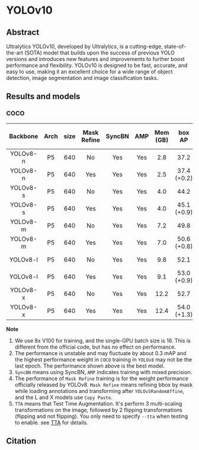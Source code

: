 # YOLOv10

<!-- [ALGORITHM] -->

## Abstract

Ultralytics YOLOv10, developed by Ultralytics, is a cutting-edge, state-of-the-art (SOTA) model that builds upon the success of previous YOLO versions and introduces new features and improvements to further boost performance and flexibility. YOLOv10 is designed to be fast, accurate, and easy to use, making it an excellent choice for a wide range of object detection, image segmentation and image classification tasks.

## Results and models

### COCO

| Backbone | Arch | size | Mask Refine | SyncBN | AMP | Mem (GB) |   box AP    | TTA box AP |                             Config                              |                                                                                                                                                                                   Download                                                                                                                                                                                   |
| :------: | :--: | :--: | :---------: | :----: | :-: | :------: | :---------: | :--------: | :-------------------------------------------------------------: | :--------------------------------------------------------------------------------------------------------------------------------------------------------------------------------------------------------------------------------------------------------------------------------------------------------------------------------------------------------------------------: |
| YOLOv8-n |  P5  | 640  |     No      |  Yes   | Yes |   2.8    |    37.2     |            |       [config](./yolov8_n_syncbn_fast_8xb16-500e_coco.py)       |                         [model](https://download.openmmlab.com/mmyolo/v0/yolov8/yolov8_n_syncbn_fast_8xb16-500e_coco/yolov8_n_syncbn_fast_8xb16-500e_coco_20230114_131804-88c11cdb.pth) \| [log](https://download.openmmlab.com/mmyolo/v0/yolov8/yolov8_n_syncbn_fast_8xb16-500e_coco/yolov8_n_syncbn_fast_8xb16-500e_coco_20230114_131804.log.json)                         |
| YOLOv8-n |  P5  | 640  |     Yes     |  Yes   | Yes |   2.5    | 37.4 (+0.2) |    39.9    | [config](./yolov8_n_mask-refine_syncbn_fast_8xb16-500e_coco.py) | [model](https://download.openmmlab.com/mmyolo/v0/yolov8/yolov8_n_mask-refine_syncbn_fast_8xb16-500e_coco/yolov8_n_mask-refine_syncbn_fast_8xb16-500e_coco_20230216_101206-b975b1cd.pth) \| [log](https://download.openmmlab.com/mmyolo/v0/yolov8/yolov8_n_mask-refine_syncbn_fast_8xb16-500e_coco/yolov8_n_mask-refine_syncbn_fast_8xb16-500e_coco_20230216_101206.log.json) |
| YOLOv8-s |  P5  | 640  |     No      |  Yes   | Yes |   4.0    |    44.2     |            |       [config](./yolov8_s_syncbn_fast_8xb16-500e_coco.py)       |                         [model](https://download.openmmlab.com/mmyolo/v0/yolov8/yolov8_s_syncbn_fast_8xb16-500e_coco/yolov8_s_syncbn_fast_8xb16-500e_coco_20230117_180101-5aa5f0f1.pth) \| [log](https://download.openmmlab.com/mmyolo/v0/yolov8/yolov8_s_syncbn_fast_8xb16-500e_coco/yolov8_s_syncbn_fast_8xb16-500e_coco_20230117_180101.log.json)                         |
| YOLOv8-s |  P5  | 640  |     Yes     |  Yes   | Yes |   4.0    | 45.1 (+0.9) |    46.8    | [config](./yolov8_s_mask-refine_syncbn_fast_8xb16-500e_coco.py) | [model](https://download.openmmlab.com/mmyolo/v0/yolov8/yolov8_s_mask-refine_syncbn_fast_8xb16-500e_coco/yolov8_s_mask-refine_syncbn_fast_8xb16-500e_coco_20230216_095938-ce3c1b3f.pth) \| [log](https://download.openmmlab.com/mmyolo/v0/yolov8/yolov8_s_mask-refine_syncbn_fast_8xb16-500e_coco/yolov8_s_mask-refine_syncbn_fast_8xb16-500e_coco_20230216_095938.log.json) |
| YOLOv8-m |  P5  | 640  |     No      |  Yes   | Yes |   7.2    |    49.8     |            |       [config](./yolov8_m_syncbn_fast_8xb16-500e_coco.py)       |                         [model](https://download.openmmlab.com/mmyolo/v0/yolov8/yolov8_m_syncbn_fast_8xb16-500e_coco/yolov8_m_syncbn_fast_8xb16-500e_coco_20230115_192200-c22e560a.pth) \| [log](https://download.openmmlab.com/mmyolo/v0/yolov8/yolov8_m_syncbn_fast_8xb16-500e_coco/yolov8_m_syncbn_fast_8xb16-500e_coco_20230115_192200.log.json)                         |
| YOLOv8-m |  P5  | 640  |     Yes     |  Yes   | Yes |   7.0    | 50.6 (+0.8) |    52.3    | [config](./yolov8_m_mask-refine_syncbn_fast_8xb16-500e_coco.py) | [model](https://download.openmmlab.com/mmyolo/v0/yolov8/yolov8_m_mask-refine_syncbn_fast_8xb16-500e_coco/yolov8_m_mask-refine_syncbn_fast_8xb16-500e_coco_20230216_223400-f40abfcd.pth) \| [log](https://download.openmmlab.com/mmyolo/v0/yolov8/yolov8_m_mask-refine_syncbn_fast_8xb16-500e_coco/yolov8_m_mask-refine_syncbn_fast_8xb16-500e_coco_20230216_223400.log.json) |
| YOLOv8-l |  P5  | 640  |     No      |  Yes   | Yes |   9.8    |    52.1     |            |       [config](./yolov8_l_syncbn_fast_8xb16-500e_coco.py)       |                         [model](https://download.openmmlab.com/mmyolo/v0/yolov8/yolov8_l_syncbn_fast_8xb16-500e_coco/yolov8_l_syncbn_fast_8xb16-500e_coco_20230217_182526-189611b6.pth) \| [log](https://download.openmmlab.com/mmyolo/v0/yolov8/yolov8_l_syncbn_fast_8xb16-500e_coco/yolov8_l_syncbn_fast_8xb16-500e_coco_20230217_182526.log.json)                         |
| YOLOv8-l |  P5  | 640  |     Yes     |  Yes   | Yes |   9.1    | 53.0 (+0.9) |    54.4    | [config](./yolov8_l_mask-refine_syncbn_fast_8xb16-500e_coco.py) | [model](https://download.openmmlab.com/mmyolo/v0/yolov8/yolov8_l_mask-refine_syncbn_fast_8xb16-500e_coco/yolov8_l_mask-refine_syncbn_fast_8xb16-500e_coco_20230217_120100-5881dec4.pth) \| [log](https://download.openmmlab.com/mmyolo/v0/yolov8/yolov8_l_mask-refine_syncbn_fast_8xb16-500e_coco/yolov8_l_mask-refine_syncbn_fast_8xb16-500e_coco_20230217_120100.log.json) |
| YOLOv8-x |  P5  | 640  |     No      |  Yes   | Yes |   12.2   |    52.7     |            |       [config](./yolov8_x_syncbn_fast_8xb16-500e_coco.py)       |                         [model](https://download.openmmlab.com/mmyolo/v0/yolov8/yolov8_x_syncbn_fast_8xb16-500e_coco/yolov8_x_syncbn_fast_8xb16-500e_coco_20230218_023338-5674673c.pth) \| [log](https://download.openmmlab.com/mmyolo/v0/yolov8/yolov8_x_syncbn_fast_8xb16-500e_coco/yolov8_x_syncbn_fast_8xb16-500e_coco_20230218_023338.log.json)                         |
| YOLOv8-x |  P5  | 640  |     Yes     |  Yes   | Yes |   12.4   | 54.0 (+1.3) |    55.0    | [config](./yolov8_x_mask-refine_syncbn_fast_8xb16-500e_coco.py) | [model](https://download.openmmlab.com/mmyolo/v0/yolov8/yolov8_x_mask-refine_syncbn_fast_8xb16-500e_coco/yolov8_x_mask-refine_syncbn_fast_8xb16-500e_coco_20230217_120411-079ca8d1.pth) \| [log](https://download.openmmlab.com/mmyolo/v0/yolov8/yolov8_x_mask-refine_syncbn_fast_8xb16-500e_coco/yolov8_x_mask-refine_syncbn_fast_8xb16-500e_coco_20230217_120411.log.json) |

**Note**

1. We use 8x V100 for training, and the single-GPU batch size is 16. This is different from the official code, but has no effect on performance.
2. The performance is unstable and may fluctuate by about 0.3 mAP and the highest performance weight in `COCO` training in `YOLOv8` may not be the last epoch. The performance shown above is the best model.
3. `SyncBN` means using SyncBN, `AMP` indicates training with mixed precision.
4. The performance of `Mask Refine` training is for the weight performance officially released by YOLOv8. `Mask Refine` means refining bbox by mask while loading annotations and transforming after `YOLOv5RandomAffine`, and the L and X models use `Copy Paste`.
5. `TTA` means that Test Time Augmentation. It's perform 3 multi-scaling transformations on the image, followed by 2 flipping transformations (flipping and not flipping). You only need to specify `--tta` when testing to enable.  see [TTA](https://github.com/open-mmlab/mmyolo/blob/dev/docs/en/common_usage/tta.md) for details.

## Citation
